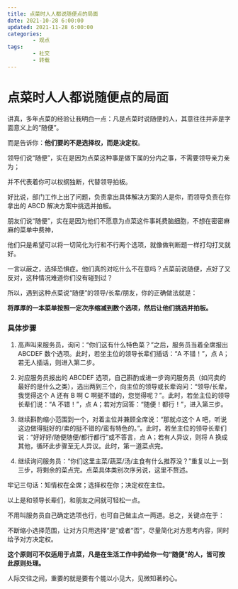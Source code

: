 ```yaml
---
title: 点菜时人人都说随便点的局面
date: 2021-10-28 6:00:00
updated: 2021-11-28 6:00:00
categories:
        - 观点
tags:
        - 社交
        - 转载
---
```


# 点菜时人人都说随便点的局面

讲真，多年点菜的经验让我明白一点：凡是点菜时说随便的人，其意往往并非是字面意义上的“随便”。

而是告诉你：**他们要的不是选择权，而是决定权**。

领导们说“随便”，实在是因为点菜这种事是做下属的分内之事，不需要领导亲力亲为；

并不代表着你可以权纲独断，代替领导拍板。

好比说，部门工作上出了问题，负责拿出具体解决方案的人是你，而领导负责在你拿出的 ABCD 解决方案中挑选并拍板。

朋友们说“随便”，实在是因为他们不愿意为点菜这件事耗费脑细胞，不想在密密麻麻的菜单中费神，

他们只是希望可以将一切简化为行和不行两个选项，就像做判断题一样打勾打叉就好。

一言以蔽之，选择恐惧症。他们真的对吃什么不在意吗？点菜前说随便，点好了又反对，这种情况难道你们没有碰到过？

所以，遇到这种点菜说“随便”的领导/长辈/朋友，你的正确做法就是：

**将厚厚的一本菜单按照一定次序缩减到数个选项，然后让他们挑选并拍板。**

### 具体步骤

1. 高声叫来服务员，询问：“你们这有什么特色菜？”之后，服务员当着全席报出 ABCDEF 数个选项。此时，若坐主位的领导长辈们插话：“A 不错！”，点 A；若无人插话，则进入第二步。
2. 对应服务员报出的 ABCDEF 选项，自己斟酌或进一步询问服务员（如问卖的最好的是什么之类），选出两到三个，向主位的领导或长辈询问：“领导/长辈，我觉得这个 A 还有 B 啊 C 啊挺不错的，您觉得呢？”。此时，若坐主位的领导长辈们说：“A 不错！”，点 A；若对方回答：“随便！都行！”，进入第三步。

3. 继续斟酌缩小范围到一个，对着主位并兼顾全席说：“那就点这个 A 吧，听说这边做得挺好的/卖的挺不错的/蛮有特色的。”。此时，若坐主位的领导长辈们说：“好好好/随便随便/都行都行”或不答言，点 A；若有人异议，则将 A 换成其他，循环此步骤至无人异议。此时，第一道菜点完。

4. 继续询问服务员：“你们这里主菜/蔬菜/汤/主食有什么推荐没？”重复以上一到三步，将剩余的菜点完。点菜具体类别次序另说，这里不赘述。


牢记三句话：知情权在全席；选择权在你；决定权在主位。

以上是和领导长辈们，和朋友之间就可轻松一点。

不用叫服务员自己确定选项也行，也可自己做主点一两道。总之，关键点在于：

不断缩小选择范围，让对方只用选择“是”或者“否”，尽量简化对方思考内容，同时给予对方决定权。

**这个原则可不仅适用于点菜，凡是在生活工作中扔给你一句“随便”的人，皆可按此原则处理。**

人际交往之间，重要的就是要有个能以小见大，见微知著的心。
